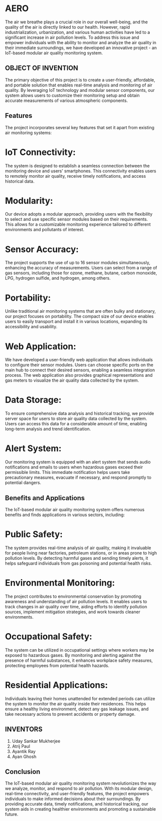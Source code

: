 # AERO

The air we breathe plays a crucial role in our overall well-being, and the quality of the air is directly linked to our health. However, rapid industrialization, urbanization, and various human activities have led to a significant increase in air pollution levels. To address this issue and empower individuals with the ability to monitor and analyze the air quality in their immediate surroundings, we have developed an innovative project - an IoT-based modular air quality monitoring system. 

## OBJECT OF INVENTION

The primary objective of this project is to create a user-friendly, affordable, and portable solution that enables real-time analysis and monitoring of air quality. By leveraging IoT technology and modular sensor components, our system allows users to customize their monitoring setup and obtain accurate measurements of various atmospheric components.

## Features
The project incorporates several key features that set it apart from existing air monitoring systems:

# IoT Connectivity:
The system is designed to establish a seamless connection between the monitoring device and users' smartphones. This connectivity enables users to remotely monitor air quality, receive timely notifications, and access historical data.

# Modularity:
Our device adopts a modular approach, providing users with the flexibility to select and use specific sensor modules based on their requirements. This allows for a customizable monitoring experience tailored to different environments and pollutants of interest.

# Sensor Accuracy:
The project supports the use of up to 16 sensor modules simultaneously, enhancing the accuracy of measurements. Users can select from a range of gas sensors, including those for ozone, methane, butane, carbon monoxide, LPG, hydrogen sulfide, and hydrogen, among others.

# Portability:
Unlike traditional air monitoring systems that are often bulky and stationary, our project focuses on portability. The compact size of our device enables users to easily transport and install it in various locations, expanding its accessibility and usability.

# Web Application:
We have developed a user-friendly web application that allows individuals to configure their sensor modules. Users can choose specific ports on the main hub to connect their desired sensors, enabling a seamless integration process. The web application also provides graphical representations and gas meters to visualize the air quality data collected by the system.

# Data Storage:
To ensure comprehensive data analysis and historical tracking, we provide server space for users to store air quality data collected by the system. Users can access this data for a considerable amount of time, enabling long-term analysis and trend identification.

# Alert System:
Our monitoring system is equipped with an alert system that sends audio notifications and emails to users when hazardous gases exceed their permissible limits. This immediate notification helps users take precautionary measures, evacuate if necessary, and respond promptly to potential dangers.



## Benefits and Applications
The IoT-based modular air quality monitoring system offers numerous benefits and finds applications in various sectors, including:

# Public Safety:
The system provides real-time analysis of air quality, making it invaluable for people living near factories, petroleum stations, or in areas prone to high pollution levels. By detecting harmful gases and sending timely alerts, it helps safeguard individuals from gas poisoning and potential health risks.

# Environmental Monitoring:
The project contributes to environmental conservation by promoting awareness and understanding of air pollution levels. It enables users to track changes in air quality over time, aiding efforts to identify pollution sources, implement mitigation strategies, and work towards cleaner environments.

# Occupational Safety:
The system can be utilized in occupational settings where workers may be exposed to hazardous gases. By monitoring and alerting against the presence of harmful substances, it enhances workplace safety measures, protecting employees from potential health hazards.

# Residential Applications:
Individuals leaving their homes unattended for extended periods can utilize the system to monitor the air quality inside their residences. This helps ensure a healthy living environment, detect any gas leakage issues, and take necessary actions to prevent accidents or property damage.

## INVENTORS
1)	Uday Sankar Mukherjee
2)	Atrij Paul
3)	Ayantik Ray
4)	Ayan Ghosh

## Conclusion
The IoT-based modular air quality monitoring system revolutionizes the way we analyze, monitor, and respond to air pollution. With its modular design, real-time connectivity, and user-friendly features, the project empowers individuals to make informed decisions about their surroundings. By providing accurate data, timely notifications, and historical tracking, our system aids in creating healthier environments and promoting a sustainable future.
